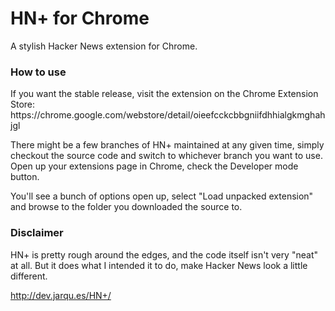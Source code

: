 <h1>HN+ for Chrome</h1>
A stylish Hacker News extension for Chrome.

<h3>How to use</h3>
If you want the stable release, visit the extension on the Chrome Extension Store: https://chrome.google.com/webstore/detail/oieefcckcbbgniifdhhialgkmghahjgl

There might be a few branches of HN+ maintained at any given time, simply checkout the source code and switch to whichever branch you want to use. Open up your extensions page in Chrome, check the Developer mode button.

You'll see a bunch of options open up, select "Load unpacked extension" and browse to the folder you downloaded the source to.

<h3>Disclaimer</h3>
HN+ is pretty rough around the edges, and the code itself isn't very "neat" at all. But it does what I intended it to do, make Hacker News look a little different.

http://dev.jarqu.es/HN+/